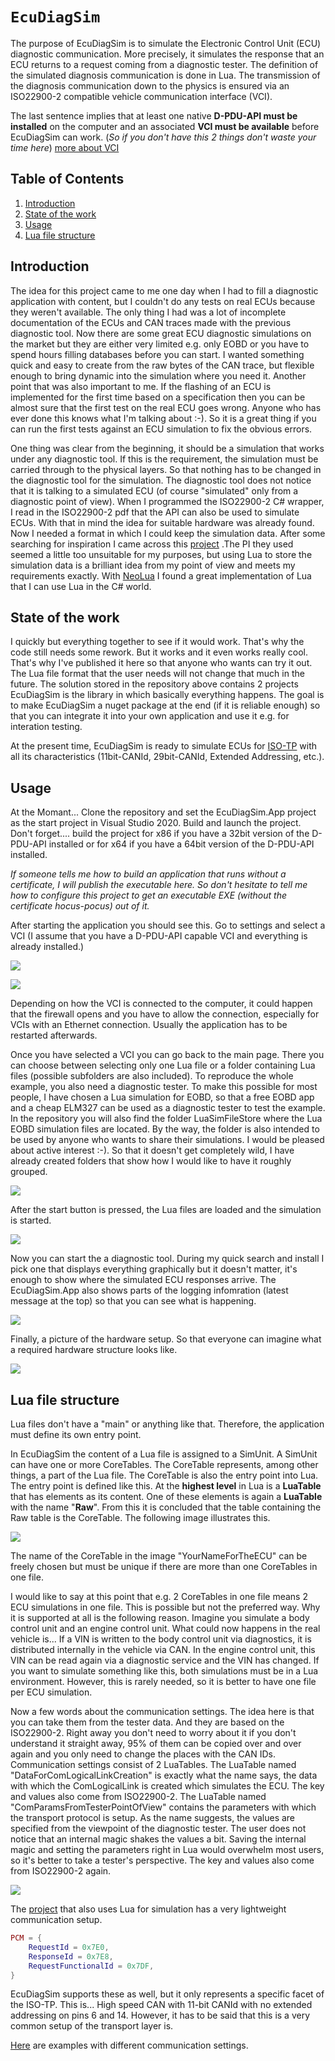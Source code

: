 # `EcuDiagSim`

The purpose of EcuDiagSim is to simulate the Electronic Control Unit (ECU) diagnostic communication. More precisely, it simulates the response that an ECU returns to a request coming from a diagnostic tester. The definition of the simulated diagnosis communication is done in Lua. The transmission of the diagnosis communication down to the physics is ensured via an ISO22900-2 compatible vehicle communication interface (VCI). 

The last sentence implies that at least one native **D-PDU-API must be installed** on the computer and an associated **VCI must be available** before EcuDiagSim can work. (*So if you don't have this 2 things don't waste your time here*)  [more about VCI](https://github.com/DiagProf/ISO22900.II#introduction)

## Table of Contents

1. [Introduction](#introduction)
2. [State of the work](#state-of-the-work)
3. [Usage](#usage)
4. [Lua file structure](#lua-file-structure)

## Introduction

The idea for this project came to me one day when I had to fill a diagnostic application with content, but I couldn't do any tests on real ECUs because they weren't available. The only thing I had was a lot of incomplete documentation of the ECUs and CAN traces made with the previous diagnostic tool. Now there are some great ECU diagnostic simulations on the market but they are either very limited e.g. only EOBD or you have to spend hours filling databases before you can start. I wanted something quick and easy to create from the raw bytes of the CAN trace, but flexible enough to bring dynamic into the simulation where you need it. Another point that was also important to me. If the flashing of an ECU is implemented for the first time based on a specification then you can be almost sure that the first test on the real ECU goes wrong. Anyone who has ever done this knows what I'm talking about :-). So it is a great thing if you can run the first tests against an ECU simulation to fix the obvious errors.

One thing was clear from the beginning, it should be a simulation that works under any diagnostic tool. If this is the requirement, the simulation must be carried through to the physical layers. So that nothing has to be changed in the diagnostic tool for the simulation. The diagnostic tool does not notice that it is talking to a simulated ECU (of course "simulated" only from a diagnostic point of view). When I programmed the ISO22900-2 C# wrapper, I read in the ISO22900-2 pdf that the API can also be used to simulate ECUs. With that in mind the idea for suitable hardware was already found. Now I needed a format in which I could keep the simulation data. After some searching for inspiration I came across this [project](https://github.com/AVL-DiTEST-DiagDev/car-simulator) .The PI they used seemed a little too unsuitable for my purposes, but using Lua to store the simulation data is a brilliant idea from my point of view and meets my requirements exactly. With [NeoLua](https://github.com/neolithos/neolua) I found a great implementation of Lua that I can use Lua in the C# world.

## State of the work

I quickly but everything together to see if it would work. That's why the code still needs some rework. But it works and it even works really cool. That's why I've published it here so that anyone who wants can try it out. The Lua file format that the user needs will not change that much in the future. The solution stored in the repository above contains 2 projects EcuDiagSim is the library in which basically everything happens. The goal is to make EcuDiagSim a nuget package at the end (if it is reliable enough) so that you can integrate it into your own application and use it e.g. for interation testing.

At the present time, EcuDiagSim is ready to simulate ECUs for [ISO-TP](https://en.wikipedia.org/wiki/ISO_15765-2) with all its characteristics (11bit-CANId, 29bit-CANId, Extended Addressing, etc.).  

## Usage

At the Momant... Clone the repository and set the EcuDiagSim.App project as the start project in Visual Studio 2020. Build and launch the project. Don't forget.... build the project for x86 if you have a 32bit version of the D-PDU-API installed or for x64 if you have a 64bit version of the D-PDU-API installed.

*If someone tells me how to build an application that runs without a certificate, I will publish the executable here. So don't hesitate to tell me how to configure this project to get an executable EXE (without the certificate hocus-pocus) out of it.*

After starting the application you should see this. Go to settings and select a VCI (I assume that you have a D-PDU-API capable VCI and everything is already installed.) 

![](https://github.com/DiagProf/EcuDiagSim/blob/master/images/GoToSettings.png)

![](https://github.com/DiagProf/EcuDiagSim/blob/master/images/KlickNotSelected_ToSelectVCI.png)

Depending on how the VCI is connected to the computer, it could happen that the firewall opens and you have to allow the connection, especially for VCIs with an Ethernet connection. Usually the application has to be restarted afterwards.

Once you have selected a VCI you can go back to the main page. There you can choose between selecting only one Lua file or a folder containing Lua files (possible subfolders are also included). To reproduce the whole example, you also need a diagnostic tester. To make this possible for most people, I have chosen a Lua simulation for EOBD, so that a free EOBD app and a cheap ELM327 can be used as a diagnostic tester to test the example. In the repository you will also find the folder LuaSimFileStore where the Lua EOBD simulation files are located. By the way, the folder is also intended to be used by anyone who wants to share their simulations. I would be pleased about active interest :-). So that it doesn't get completely wild, I have already created folders that show how I would like to have it roughly grouped.

![](https://github.com/DiagProf/EcuDiagSim/blob/master/images/SelectLuaFromEobdLuaExample.png)

After the start button is pressed, the Lua files are loaded and the simulation is started.

![](https://github.com/DiagProf/EcuDiagSim/blob/master/images/AfterStartButtonIsPressed.png)

Now you can start the a diagnostic tool. During my quick search and install I pick one that displays everything graphically but it doesn't matter, it's enough to show where the simulated ECU responses arrive. The EcuDiagSim.App also shows parts of the logging infomration (latest message at the top) so that you can see what is happening.

![](https://github.com/DiagProf/EcuDiagSim/blob/master/images/SimulationInAction.png)

Finally, a picture of the hardware setup. So that everyone can imagine what a required hardware structure looks like.

![](https://github.com/DiagProf/EcuDiagSim/blob/master/images/HardwareSetup.png)

## Lua file structure

Lua files don't have a "main" or anything like that. Therefore, the application must define its own entry point. 

In EcuDiagSim the content of a Lua file is assigned to a SimUnit. A SimUnit can have one or more CoreTables. The CoreTable represents, among other things, a part of the Lua file. The CoreTable is also the entry point into Lua. The entry point is defined like this. At the **highest level** in Lua is a **LuaTable** that has elements as its content. One of these elements is again a **LuaTable** with the name "**Raw**". From this it is concluded that the table containing the Raw table is the CoreTable. The following image illustrates this.

![](https://github.com/DiagProf/EcuDiagSim/blob/master/images/ExplanationOfCoreTable.png)

The name of the CoreTable in the image "YourNameForTheECU" can be freely chosen but must be unique if there are more than one CoreTables in one file. 

I would like to say at this point that e.g. 2 CoreTables in one file means 2 ECU simulations in one file. This is possible but not the preferred way. Why it is supported at all is the following reason. Imagine you simulate a body control unit and an engine control unit. What could now happens in the real vehicle is... If a VIN is written to the body control unit via diagnostics, it is distributed internally in the vehicle via CAN. In the engine control unit, this VIN can be read again via a diagnostic service and the VIN has changed. If you want to simulate something like this, both simulations must be in a Lua environment. However, this is rarely needed, so it is better to have one file per ECU simulation. 



Now a few words about the communication settings. The idea here is that you can take them from the tester data. And they are based on the ISO22900-2. Right away you don't need to worry about it if you don't understand it straight away, 95% of them can be copied over and over again and you only need to change the places with the CAN IDs. Communication settings consist of 2 LuaTables. The LuaTable named "DataForComLogicalLinkCreation" is exactly what the name says, the data with which the ComLogicalLink is created which simulates the ECU. The key and values also come from ISO22900-2. The LuaTable named "ComParamsFromTesterPointOfView" contains the parameters with which the transport protocol is setup. As the name suggests, the values are specified from the viewpoint of the diagnostic tester. The user does not notice that an internal magic shakes the values a bit. Saving the internal magic and setting the parameters right in Lua would overwhelm most users, so it's better to take a tester's perspective. The key and values also come from ISO22900-2 again. 

![](https://github.com/DiagProf/EcuDiagSim/blob/master/images/CommunicationSettings.png)



The [project](https://github.com/AVL-DiTEST-DiagDev/car-simulator) that also uses Lua for simulation has a very lightweight communication setup. 

```lua
PCM = {
    RequestId = 0x7E0,
    ResponseId = 0x7E8,
    RequestFunctionalId = 0x7DF,
}
```

EcuDiagSim supports these as well, but it only represents a specific facet of the ISO-TP. This is... High speed CAN with 11-bit CANId with no extended addressing on pins 6 and 14. However, it has to be said that this is a very common setup of the transport layer is.

[Here](https://github.com/DiagProf/EcuDiagSim/tree/master/LuaSimFileStore/LuaFilesToShowTechniques) are examples with different communication settings.